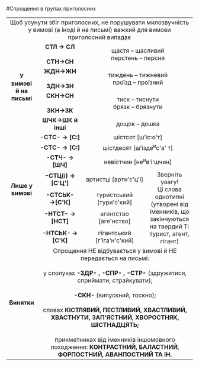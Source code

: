 #Спрощення в групах приголосних

<table>
<col width="15%">
<col width="25%">
<col width="35%">
<col width="25%">
<tr>
<td colspan="4"><center>Щоб усунути збіг приголосних, не порушувати милозвучність у вимові (а іноді й на письмі) важкий для вимови приголосний випадає</center></td>
</tr>
  <tr>
  <td class="row-span" rowspan="4"><center><b>У вимові й на письмі</b></center></td> 
  <td><center><b>СТЛ → СЛ</b></center><br><center><b>СТН→СН</b></center></td>
  <td colspan="2"><center>щастя – щасливий</center><center>перстень – персня</center></td>
  </tr>
  <tr>
  <td><center><b>ЖДН→ЖН</b></center><br><center><b>ЗДН→ЗН</b></center></td>
  <td colspan="2"><center>тиждень – тижневий</center><center>проїзд – проїзний</center></td>
  </tr>
  <tr>
	<td><center><b>СКН→СН</b></center><br><center><b>ЗКН→ЗК</b></center></td>
	<td colspan="2"><center>тиск – тиснути</center><center>брязк – брязнути</center></td>
  </tr>
  <tr>
	<td><center><b>ШЧК→ШК й інші</b></center></td>
	<td colspan="2"><center>дощок – дошка</center></td>
  </tr>
  <tr>
  	<td class="row-span" rowspan="7"><center><b>Лише у вимові</b></center></td>
	<td><center><b>-СТC- → [С:]</b></center></td>
	<td colspan="2"><center>шістсот [ш’іс:о&#39;т]</center></td>
  </tr>
  <tr>
	<td><center><b>-СТC- → [С:]</b></center></td>
	<td colspan="2"><center>шістдесят [ш’ізде<sup>и</sup>с&#39;а&#39; т]</center></td>
  </tr>
  <tr>
  	<td><center><b>-СТЧ- → [ШЧ]</b></center></td>
	<td colspan="2"><center>невістчин [не<sup>и</sup>в’і&#39;шчин]</center></td>
  </tr>
  <tr>
  	<td><center><b>-СТЦ(і) → [С&#39;Ц&#39;]</b></center></td>
	<td><center>артистці [арти&#39;с&#39;ц&#39;і]</center></td>
	<td class="row-span" rowspan="4"><center><span class="p1">Зверніть увагу!</span><br>
		Ці слова однотипні (утворені від іменників, що закінчуються на твердий Т: турист, агент, гігант)</center></td>
  </tr>
   <tr>
  	<td><center><b>-СТСЬК- →[С&#39;К]</b></center></td>
	<td><center>туристський [тури&#39;с&#39;кий]</center></td>
  </tr>
   <tr>
  	<td><center><b>-НТСТ- → [НСТ]</b></center></td>
	<td><center>агентство [аге&#39;нство]</center></td>
  </tr>
   <tr>
  	<td><center><b>-НТСЬК- → [С&#39;К]</b></center></td>
	<td><center>гігантський [г’іга&#39;н&#39;с&#39;кий]</center></td>
  </tr>
   <tr>
   	<td class="row-span" rowspan="4"><center><b>Винятки</b></center></td>
  	<td colspan="3">
  		<center><span class="p1">Спрощення НЕ відбувається у вимові й НЕ передається на письмі:</span></center><br>
  		<center>у сполуках <b>-ЗДР- , -СПР- , -СТР-</b> (здружитися, сприймати, страйкувати);</center><br>
  		<center><b>-СКН-</b> (випускний, тоскно);</center><br>
  		<center>словах <b>КІСТЛЯВИЙ, ПЕСТЛИВИЙ, ХВАСТЛИВИЙ, ХВАСТНУТИ, ЗАП’ЯСТНИЙ, ХВОРОСТНЯК, ШІСТНАДЦЯТЬ;</b></center><br>
  		<center>прикметниках від іменників іншомовного походження: <b>КОНТРАСТНИЙ, БАЛАСТНИЙ, ФОРПОСТНИЙ, АВАНПОСТНИЙ ТА ІН.</b></center>
  	</td>
  </tr>
</table>